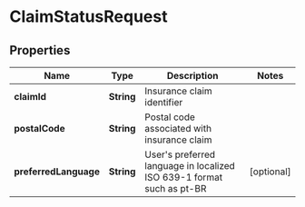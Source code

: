 
# ClaimStatusRequest

## Properties
Name | Type | Description | Notes
------------ | ------------- | ------------- | -------------
**claimId** | **String** | Insurance claim identifier | 
**postalCode** | **String** | Postal code associated with insurance claim | 
**preferredLanguage** | **String** | User&#39;s preferred language in localized ISO 639-1 format such as pt-BR |  [optional]




